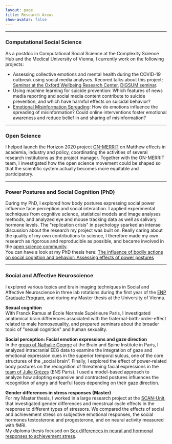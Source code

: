 ```yaml
---
layout: page
title: Research Areas
show-avatar: false
---
```


___


### Computational Social Science

As a postdoc in Computational Social Science at the Complexity Science Hub and the Medical University of Vienna, I currently work on the following projects:

* Assessing collective emotions and mental health during the COVID-19 outbreak using social media analyses. Recored talks about this project: [Seminar at the Oxford Wellbeing Research Center](https://www.youtube.com/watch?v=d953J1vcH4s), [DIGSUM seminar](https://www.youtube.com/watch?v=CLC4ga-H1r0).
* Using machine learning for suicide prevention: Which features of news media reporting and social media content contribute to suicide prevention, and which have harmful effects on suicidal behavior?
* [Emotional Misinformation Spreading](hannahmetzler.eu/emomis): How do emotions influence the spreading of misinformation? Could online interventions foster emotional awareness and reduce belief in and sharing of misinformation?

___


### Open Science

I helped launch the Horizon 2020 project [ON-MERRIT](https://on-merrit.eu/) on Matthew effects in academia, industry and policy, coordinating the activities of several research institutions as the project manager. Together with the ON-MERRIT team, I investigated how the open science movement could be shaped so that the scientific system actually becomes more equitable and participatory. 

___


### Power Postures and Social Cognition (PhD)

During my PhD, I explored how body postures expressing social power influence face perception and social interaction. I applied experimental techniques from cognitive science, statistical models and image analyses methods, and analyzed eye and mouse tracking data as well as salivary hormone levels. The "replication crisis" in psychology sparked an intense discussion about the research my project was built on. Really caring about the quality of my own contributions to science, I therefore made my own research as rigorous and reproducible as possible, and became involved in the [open science community](http://improvingpsych.org/).  
You can have a look at my PhD thesis here: [The influence of bodily actions on social cognition and behavior: Assessing effects of power postures](https://tel.archives-ouvertes.fr/tel-02372963)

___


### Social and Affective Neuroscience

I explored various topics and brain imaging techniques in Social and Affective Neuroscience in three lab rotations during the first year of the [ENP Graduate Program][ENPprogram], and during my Master thesis at the University of Vienna. 

**Sexual cognition**  
With Franck Ramus at École Normale Supérieure Paris, I investigated anatomical brain differences associated with the fraternal-birth-order-effect related to male homosexuality, and prepared seminars about the broader topic of "sexual cognition" and human sexuality. 

**Social perception: Facial emotion expressions and gaze direction**  
In the [group of Nathalie George](https://socialaffectiveneuro.wixsite.com/thesanteam/nathalie-george) at the Brain and Spine Institute in Paris, I analyzed intracranial EEG data to examine the integration of gaze and emotional expression cues in the superior temporal sulcus, one of the core structures of the „social brain“. Finally, I explored the effect of power-related body postures on the recognition of threatening facial expressions in the [team of Julie Grèzes](https://lnc2.dec.ens.fr/en/research/teams/social-cognition-brain-society) (ENS Paris). I used a model-based approach to analyze how adopting expansive and contracted postures influences the recognition of angry and fearful faces depending on their gaze direction.
 
**Gender differences in stress responses (Master)**  
For my Master thesis, I worked in a large research project at the [SCAN-Unit][SCAN], that investigated gender differences and menstrual cycle effects in the response to different types of stressors. We compared the effects of social and achievement stress on subjective emotional responses, the social hormones testosterone and progesterone, and on neural activity measured with fMRI.  
My diploma thesis focused on [Sex differences in neural and hormonal responses to achievement stress](http://othes.univie.ac.at/27600/). 

[ENPprogram]: http://www.paris-neuroscience.fr/en/graduate-program
[SCAN]: https://scan-psy.univie.ac.at/

